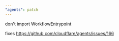 ```yaml
---
"agents": patch
---
```


don't import WorkflowEntrypoint

fixes https://github.com/cloudflare/agents/issues/166
